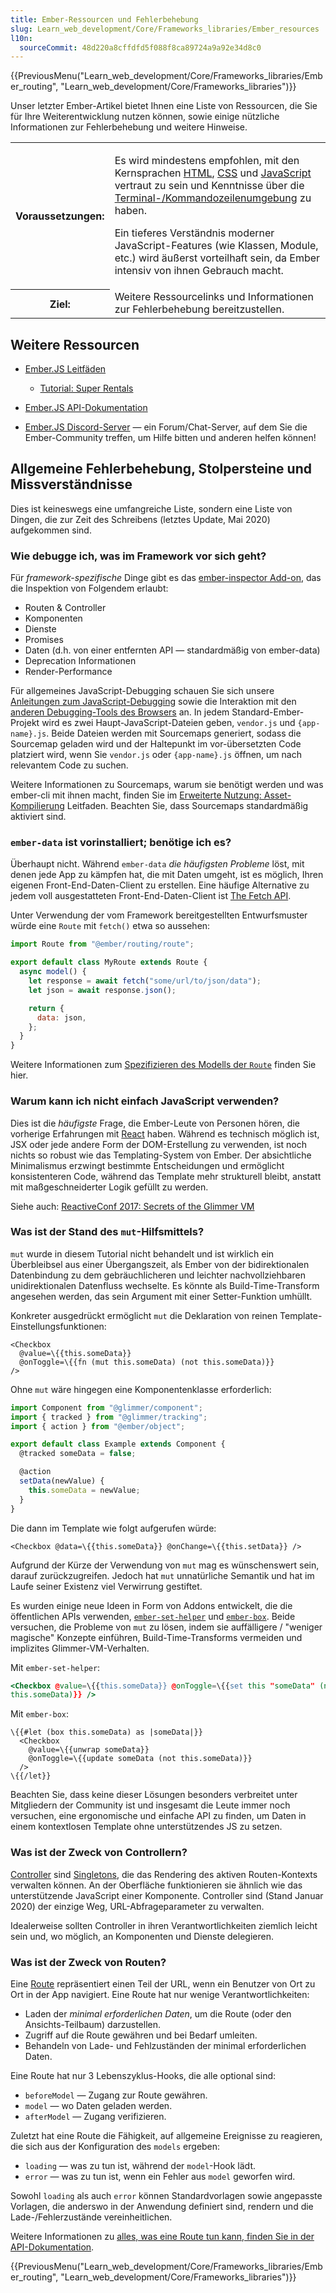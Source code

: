 ```yaml
---
title: Ember-Ressourcen und Fehlerbehebung
slug: Learn_web_development/Core/Frameworks_libraries/Ember_resources
l10n:
  sourceCommit: 48d220a8cffdfd5f088f8ca89724a9a92e34d8c0
---
```


{{PreviousMenu("Learn_web_development/Core/Frameworks_libraries/Ember_routing", "Learn_web_development/Core/Frameworks_libraries")}}

Unser letzter Ember-Artikel bietet Ihnen eine Liste von Ressourcen, die Sie für Ihre Weiterentwicklung nutzen können, sowie einige nützliche Informationen zur Fehlerbehebung und weitere Hinweise.

<table>
  <tbody>
    <tr>
      <th scope="row">Voraussetzungen:</th>
      <td>
        <p>
          Es wird mindestens empfohlen, mit den Kernsprachen <a href="/de/docs/Learn_web_development/Core/Structuring_content">HTML</a>, <a href="/de/docs/Learn_web_development/Core/Styling_basics">CSS</a> und <a href="/de/docs/Learn_web_development/Core/Scripting">JavaScript</a> vertraut zu sein und Kenntnisse über die <a href="/de/docs/Learn_web_development/Getting_started/Environment_setup/Command_line">Terminal-/Kommandozeilenumgebung</a> zu haben.
        </p>
        <p>
          Ein tieferes Verständnis moderner JavaScript-Features (wie Klassen, Module, etc.) wird äußerst vorteilhaft sein, da Ember intensiv von ihnen Gebrauch macht.
        </p>
      </td>
    </tr>
    <tr>
      <th scope="row">Ziel:</th>
      <td>
        Weitere Ressourcelinks und Informationen zur Fehlerbehebung bereitzustellen.
      </td>
    </tr>
  </tbody>
</table>

## Weitere Ressourcen

- [Ember.JS Leitfäden](https://guides.emberjs.com/release/)

  - [Tutorial: Super Rentals](https://guides.emberjs.com/release/tutorial/part-1/)

- [Ember.JS API-Dokumentation](https://api.emberjs.com/ember/release/)
- [Ember.JS Discord-Server](https://discord.com/invite/emberjs) — ein Forum/Chat-Server, auf dem Sie die Ember-Community treffen, um Hilfe bitten und anderen helfen können!

## Allgemeine Fehlerbehebung, Stolpersteine und Missverständnisse

Dies ist keineswegs eine umfangreiche Liste, sondern eine Liste von Dingen, die zur Zeit des Schreibens (letztes Update, Mai 2020) aufgekommen sind.

### Wie debugge ich, was im Framework vor sich geht?

Für _framework-spezifische_ Dinge gibt es das [ember-inspector Add-on](https://guides.emberjs.com/release/ember-inspector/), das die Inspektion von Folgendem erlaubt:

- Routen & Controller
- Komponenten
- Dienste
- Promises
- Daten (d.h. von einer entfernten API — standardmäßig von ember-data)
- Deprecation Informationen
- Render-Performance

Für allgemeines JavaScript-Debugging schauen Sie sich unsere [Anleitungen zum JavaScript-Debugging](https://firefox-source-docs.mozilla.org/devtools-user/debugger/index.html) sowie die Interaktion mit den [anderen Debugging-Tools des Browsers](https://firefox-source-docs.mozilla.org/devtools-user/index.html) an. In jedem Standard-Ember-Projekt wird es zwei Haupt-JavaScript-Dateien geben, `vendor.js` und `{app-name}.js`. Beide Dateien werden mit Sourcemaps generiert, sodass die Sourcemap geladen wird und der Haltepunkt im vor-übersetzten Code platziert wird, wenn Sie `vendor.js` oder `{app-name}.js` öffnen, um nach relevantem Code zu suchen.

Weitere Informationen zu Sourcemaps, warum sie benötigt werden und was ember-cli mit ihnen macht, finden Sie im [Erweiterte Nutzung: Asset-Kompilierung](https://cli.emberjs.com/release/advanced-use/asset-compilation/) Leitfaden. Beachten Sie, dass Sourcemaps standardmäßig aktiviert sind.

### `ember-data` ist vorinstalliert; benötige ich es?

Überhaupt nicht. Während `ember-data` _die häufigsten Probleme_ löst, mit denen jede App zu kämpfen hat, die mit Daten umgeht, ist es möglich, Ihren eigenen Front-End-Daten-Client zu erstellen. Eine häufige Alternative zu jedem voll ausgestatteten Front-End-Daten-Client ist [The Fetch API](/de/docs/Web/API/Fetch_API/Using_Fetch).

Unter Verwendung der vom Framework bereitgestellten Entwurfsmuster würde eine `Route` mit `fetch()` etwa so aussehen:

```js
import Route from "@ember/routing/route";

export default class MyRoute extends Route {
  async model() {
    let response = await fetch("some/url/to/json/data");
    let json = await response.json();

    return {
      data: json,
    };
  }
}
```

Weitere Informationen zum [Spezifizieren des Modells der `Route`](https://guides.emberjs.com/release/routing/specifying-a-routes-model/) finden Sie hier.

### Warum kann ich nicht einfach JavaScript verwenden?

Dies ist die _häufigste_ Frage, die Ember-Leute von Personen hören, die vorherige Erfahrungen mit [React](/de/docs/Learn_web_development/Core/Frameworks_libraries/React_getting_started) haben. Während es technisch möglich ist, JSX oder jede andere Form der DOM-Erstellung zu verwenden, ist noch nichts so robust wie das Templating-System von Ember. Der absichtliche Minimalismus erzwingt bestimmte Entscheidungen und ermöglicht konsistenteren Code, während das Template mehr strukturell bleibt, anstatt mit maßgeschneiderter Logik gefüllt zu werden.

Siehe auch: [ReactiveConf 2017: Secrets of the Glimmer VM](https://www.youtube.com/watch?v=nXCSloXZ-wc)

### Was ist der Stand des `mut`-Hilfsmittels?

`mut` wurde in diesem Tutorial nicht behandelt und ist wirklich ein Überbleibsel aus einer Übergangszeit, als Ember von der bidirektionalen Datenbindung zu dem gebräuchlicheren und leichter nachvollziehbaren unidirektionalen Datenfluss wechselte. Es könnte als Build-Time-Transform angesehen werden, das sein Argument mit einer Setter-Funktion umhüllt.

Konkreter ausgedrückt ermöglicht `mut` die Deklaration von reinen Template-Einstellungsfunktionen:

```hbs-nolint
<Checkbox
  @value=\{{this.someData}}
  @onToggle=\{{fn (mut this.someData) (not this.someData)}}
/>
```

Ohne `mut` wäre hingegen eine Komponentenklasse erforderlich:

```js
import Component from "@glimmer/component";
import { tracked } from "@glimmer/tracking";
import { action } from "@ember/object";

export default class Example extends Component {
  @tracked someData = false;

  @action
  setData(newValue) {
    this.someData = newValue;
  }
}
```

Die dann im Template wie folgt aufgerufen würde:

```hbs-nolint
<Checkbox @data=\{{this.someData}} @onChange=\{{this.setData}} />
```

Aufgrund der Kürze der Verwendung von `mut` mag es wünschenswert sein, darauf zurückzugreifen. Jedoch hat `mut` unnatürliche Semantik und hat im Laufe seiner Existenz viel Verwirrung gestiftet.

Es wurden einige neue Ideen in Form von Addons entwickelt, die die öffentlichen APIs verwenden, [`ember-set-helper`](https://github.com/adopted-ember-addons/ember-set-helper) und [`ember-box`](https://github.com/pzuraq/ember-box). Beide versuchen, die Probleme von `mut` zu lösen, indem sie auffälligere / "weniger magische" Konzepte einführen, Build-Time-Transforms vermeiden und implizites Glimmer-VM-Verhalten.

Mit `ember-set-helper`:

```hbs
<Checkbox @value=\{{this.someData}} @onToggle=\{{set this "someData" (not
this.someData)}} />
```

Mit `ember-box`:

```hbs-nolint
\{{#let (box this.someData) as |someData|}}
  <Checkbox
    @value=\{{unwrap someData}}
    @onToggle=\{{update someData (not this.someData)}}
  />
\{{/let}}
```

Beachten Sie, dass keine dieser Lösungen besonders verbreitet unter Mitgliedern der Community ist und insgesamt die Leute immer noch versuchen, eine ergonomische und einfache API zu finden, um Daten in einem kontextlosen Template ohne unterstützendes JS zu setzen.

### Was ist der Zweck von Controllern?

[Controller](https://guides.emberjs.com/release/routing/controllers/) sind [Singletons](https://en.wikipedia.org/wiki/Singleton_pattern), die das Rendering des aktiven Routen-Kontexts verwalten können. An der Oberfläche funktionieren sie ähnlich wie das unterstützende JavaScript einer Komponente. Controller sind (Stand Januar 2020) der einzige Weg, URL-Abfrageparameter zu verwalten.

Idealerweise sollten Controller in ihren Verantwortlichkeiten ziemlich leicht sein und, wo möglich, an Komponenten und Dienste delegieren.

### Was ist der Zweck von Routen?

Eine [Route](https://guides.emberjs.com/release/routing/defining-your-routes/) repräsentiert einen Teil der URL, wenn ein Benutzer von Ort zu Ort in der App navigiert. Eine Route hat nur wenige Verantwortlichkeiten:

- Laden der _minimal erforderlichen Daten_, um die Route (oder den Ansichts-Teilbaum) darzustellen.
- Zugriff auf die Route gewähren und bei Bedarf umleiten.
- Behandeln von Lade- und Fehlzuständen der minimal erforderlichen Daten.

Eine Route hat nur 3 Lebenszyklus-Hooks, die alle optional sind:

- `beforeModel` — Zugang zur Route gewähren.
- `model` — wo Daten geladen werden.
- `afterModel` — Zugang verifizieren.

Zuletzt hat eine Route die Fähigkeit, auf allgemeine Ereignisse zu reagieren, die sich aus der Konfiguration des `models` ergeben:

- `loading` — was zu tun ist, während der `model`-Hook lädt.
- `error` — was zu tun ist, wenn ein Fehler aus `model` geworfen wird.

Sowohl `loading` als auch `error` können Standardvorlagen sowie angepasste Vorlagen, die anderswo in der Anwendung definiert sind, rendern und die Lade-/Fehlerzustände vereinheitlichen.

Weitere Informationen zu [alles, was eine Route tun kann, finden Sie in der API-Dokumentation](https://api.emberjs.com/ember/release/classes/route/).

{{PreviousMenu("Learn_web_development/Core/Frameworks_libraries/Ember_routing", "Learn_web_development/Core/Frameworks_libraries")}}
